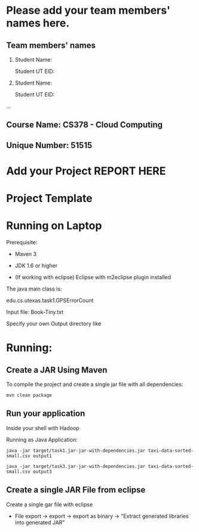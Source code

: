 # Please add your team members' names here. 

## Team members' names 

1. Student Name:

   Student UT EID:

2. Student Name:

   Student UT EID:

 ...

##  Course Name: CS378 - Cloud Computing 

##  Unique Number: 51515
    


# Add your Project REPORT HERE 


# Project Template

# Running on Laptop     ####

Prerequisite:

- Maven 3

- JDK 1.6 or higher

- (If working with eclipse) Eclipse with m2eclipse plugin installed


The java main class is:

edu.cs.utexas.task1.GPSErrorCount 

Input file:  Book-Tiny.txt  

Specify your own Output directory like 

# Running:




## Create a JAR Using Maven 

To compile the project and create a single jar file with all dependencies: 
	
```	mvn clean package ```



## Run your application
Inside your shell with Hadoop

Running as Java Application:

```java -jar target/task1.jar-jar-with-dependencies.jar taxi-data-sorted-small.csv output1```

```java -jar target/task3.jar-jar-with-dependencies.jar taxi-data-sorted-small.csv output3```



## Create a single JAR File from eclipse



Create a single gar file with eclipse 

*  File export -> export  -> export as binary ->  "Extract generated libraries into generated JAR"
